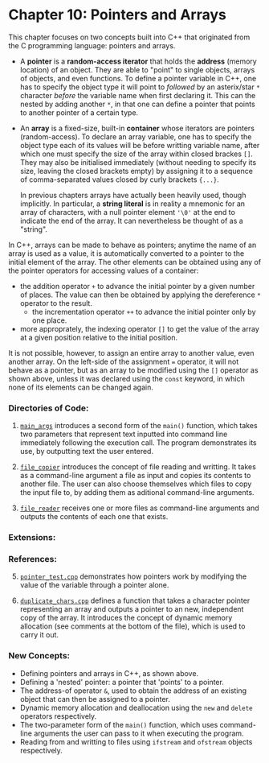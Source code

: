 # Chapter 10: Pointers and Arrays

This chapter focuses on two concepts built into C++ that originated from the C programming language: pointers and arrays.

* A **pointer** is a **random-access iterator** that holds the **address** (memory location) of an object. They are able to "point" to single objects, arrays of objects, and even functions. To define a pointer variable in C++, one has to specify the object type it will point to _followed_ by an asterix/star `*` character _before_ the variable name when first declaring it. This can the nested by adding another `*`, in that one can define a pointer that points to another pointer of a certain type.

* An **array** is a fixed-size, built-in **container** whose iterators are pointers (random-access). To declare an array variable, one has to specify the object type each of its values will be before writting variable name, after which one must specify the size of the array within closed brackes `[]`. They may also be initialised immediately (without needing to specify its size, leaving the closed brackets empty) by assigning it to a sequence of comma-separated values closed by curly brackets `{...}`.

    In previous chapters arrays have actually been heavily used, though implicitly. In particular, a **string literal** is in reality a mnemonic for an array of characters, with a null pointer element `'\0'` at the end to indicate the end of the array. It can nevertheless be thought of as a "string".

In C++, arrays can be made to behave as pointers; anytime the name of an array is used as a value, it is automatically converted to a pointer to the initial element of the array. The other elements can be obtained using any of the pointer operators for accessing values of a container:

* the addition operator `+` to advance the initial pointer by a given number of places. The value can then be obtained by applying the dereference `*` operator to the result.
    * the incrementation operator `++` to advance the initial pointer only by one place.
* more approprately, the indexing operator `[]` to get the value of the array at a given position relative to the initial position.

It is not possible, however, to assign an entire array to another value, even another array. On the left-side of the assignment `=` operator, it will not behave as a pointer, but as an array to be modified using the `[]` operator as shown above, unless it was declared using the `const` keyword, in which none of its elements can be changed again.

### Directories of Code:
1) [`main_args`](main_args) introduces a second form of the `main()` function, which takes two parameters that represent text inputted into command line immediately following the execution call. The program demonstrates its use, by outputting text the user entered.

2) [`file_copier`](file_copier) introduces the concept of file reading and writting. It takes as a command-line argument a file as input and copies its contents to another file. The user can also choose themselves which files to copy the input file to, by adding them as aditional command-line arguments.

3) [`file_reader`](file_reader) receives one or more files as command-line arguments and outputs the contents of each one that exists.
### Extensions:

### References:
5) [`pointer_test.cpp`](pointer_test.cpp) demonstrates how pointers work by modifying the value of the variable through a pointer alone.

6) [`duplicate_chars.cpp`](duplicate_chars.cpp) defines a function that takes a character pointer representing an array and outputs a pointer to an new, independent copy of the array. It introduces the concept of dynamic memory allocation (see comments at the bottom of the file), which is used to carry it out.
### New Concepts:
* Defining pointers and arrays in C++, as shown above.
* Defining a 'nested' pointer: a pointer that 'points' to a pointer.
* The address-of operator `&`, used to obtain the address of an existing object that can then be assigned to a pointer.
* Dynamic memory allocation and deallocation using the `new` and `delete` operators respectively.
* The two-parameter form of the `main()` function, which uses command-line arguments the user can pass to it when executing the program.
* Reading from and writting to files using `ifstream` and `ofstream` objects respectively.
